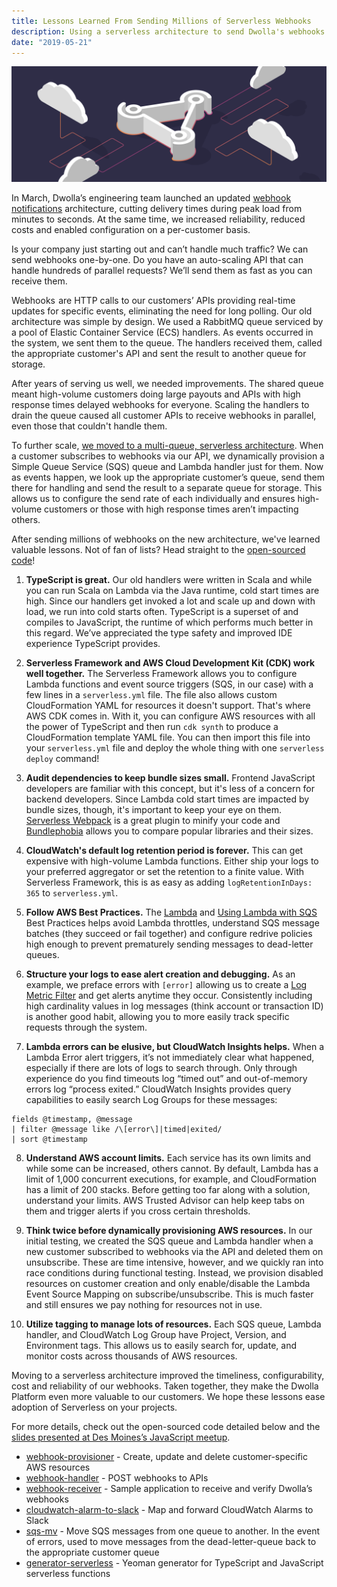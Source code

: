 ```yaml
---
title: Lessons Learned From Sending Millions of Serverless Webhooks
description: Using a serverless architecture to send Dwolla's webhooks faster and at a lower cost.
date: "2019-05-21"
---
```


![Serverless Webhooks](./serverless-webhooks.png)

In March, Dwolla’s engineering team launched an updated [webhook notifications](https://developers.dwolla.com/guides/webhooks/) architecture, cutting delivery times during peak load from minutes to seconds. At the same time, we increased reliability, reduced costs and enabled configuration on a per-customer basis.

Is your company just starting out and can’t handle much traffic? We can send webhooks one-by-one. Do you have an auto-scaling API that can handle hundreds of parallel requests? We’ll send them as fast as you can receive them.

Webhooks  are HTTP calls to our customers’ APIs providing real-time updates for specific events, eliminating the need for long polling. Our old architecture was simple by design. We used a RabbitMQ queue serviced by a pool of Elastic Container Service (ECS) handlers. As events occurred in the system, we sent them to the queue. The handlers received them, called the appropriate customer's API and sent the result to another queue for storage.

After years of serving us well, we needed improvements. The shared queue meant high-volume customers doing large payouts and APIs with high response times delayed webhooks for everyone. Scaling the handlers to drain the queue caused all customer APIs to receive webhooks in parallel, even those that couldn't handle them.

To further scale, [we moved to a multi-queue, serverless architecture](https://discuss.dwolla.com/t/webhook-improvements-a-deeper-dive/5161). When a customer subscribes to webhooks via our API, we dynamically provision a Simple Queue Service (SQS) queue and Lambda handler just for them. Now as events happen, we look up the appropriate customer’s queue, send them there for handling and send the result to a separate queue for storage. This allows us to configure the send rate of each individually and ensures high-volume customers or those with high response times aren’t impacting others.

After sending millions of webhooks on the new architecture, we've learned valuable lessons. Not of fan of lists? Head straight to the [open-sourced code](https://github.com/search?q=topic%3Awebhooks+org%3ADwolla&type=Repositories)!

1. **TypeScript is great.** Our old handlers were written in Scala and while you can run Scala on Lambda via the Java runtime, cold start times are high. Since our handlers get invoked a lot and scale up and down with load, we run into cold starts often. TypeScript is a superset of and compiles to JavaScript, the runtime of which performs much better in this regard. We’ve appreciated the type safety and improved IDE experience TypeScript provides.

2. **Serverless Framework and AWS Cloud Development Kit (CDK) work well together.** The Serverless Framework allows you to configure Lambda functions and event source triggers (SQS, in our case) with a few lines in a `serverless.yml` file. The file also allows custom CloudFormation YAML for resources it doesn't support. That's where AWS CDK comes in. With it, you can configure AWS resources with all the power of TypeScript and then run `cdk synth` to produce a CloudFormation template YAML file. You can then import this file into your `serverless.yml` file and deploy the whole thing with one `serverless deploy` command!

3. **Audit dependencies to keep bundle sizes small.** Frontend JavaScript developers are familiar with this concept, but it's less of a concern for backend developers. Since Lambda cold start times are impacted by bundle sizes, though, it's important to keep your eye on them. [Serverless Webpack](https://github.com/serverless-heaven/serverless-webpack) is a great plugin to minify your code and [Bundlephobia](https://bundlephobia.com/) allows you to compare popular libraries and their sizes.

4. **CloudWatch's default log retention period is forever.** This can get expensive with high-volume Lambda functions. Either ship your logs to your preferred aggregator or set the retention to a finite value. With Serverless Framework, this is as easy as adding `logRetentionInDays: 365` to `serverless.yml`.

5. **Follow AWS Best Practices.** The [Lambda](https://docs.aws.amazon.com/lambda/latest/dg/best-practices.html) and [Using Lambda with SQS](https://docs.aws.amazon.com/lambda/latest/dg/with-sqs.html) Best Practices helps avoid Lambda throttles, understand SQS message batches (they succeed or fail together) and configure redrive policies high enough to prevent prematurely sending messages to dead-letter queues.

6. **Structure your logs to ease alert creation and debugging.** As an example, we preface errors with `[error]` allowing us to create a [Log Metric Filter](https://docs.aws.amazon.com/AmazonCloudWatch/latest/logs/FilterAndPatternSyntax.html) and get alerts anytime they occur. Consistently including high cardinality values in log messages (think account or transaction ID) is another good habit, allowing you to more easily track specific requests through the system.

7. **Lambda errors can be elusive, but CloudWatch Insights helps.** When a Lambda Error alert triggers, it’s not immediately clear what happened, especially if there are lots of logs to search through. Only through experience do you find timeouts log “timed out” and out-of-memory errors log “process exited.” CloudWatch Insights provides query capabilities to easily search Log Groups for these messages:

```
fields @timestamp, @message
| filter @message like /\[error\]|timed|exited/
| sort @timestamp
```

8. **Understand AWS account limits.** Each service has its own limits and while some can be increased, others cannot. By default, Lambda has a limit of 1,000 concurrent executions, for example, and CloudFormation has a limit of 200 stacks. Before getting too far along with a solution, understand your limits. AWS Trusted Advisor can help keep tabs on them and trigger alerts if you cross certain thresholds.

9. **Think twice before dynamically provisioning AWS resources.** In our initial testing, we created the SQS queue and Lambda handler when a new customer subscribed to webhooks via the API and deleted them on unsubscribe. These are time intensive, however, and we quickly ran into race conditions during functional testing. Instead, we provision disabled resources on customer creation and only enable/disable the Lambda Event Source Mapping on subscribe/unsubscribe. This is much faster and still ensures we pay nothing for resources not in use.

10. **Utilize tagging to manage lots of resources.** Each SQS queue, Lambda handler, and CloudWatch Log Group have Project, Version, and Environment tags. This allows us to easily search for, update, and monitor costs across thousands of AWS resources.

Moving to a serverless architecture improved the timeliness, configurability, cost and reliability of our webhooks. Taken together, they make the Dwolla Platform even more valuable to our customers. We hope these lessons ease adoption of Serverless on your projects.

For more details, check out the open-sourced code detailed below and the [slides presented at Des Moines’s JavaScript meetup](https://gitpitch.com/dwolla/webhook-handler#/).

- [webhook-provisioner](https://github.com/Dwolla/webhook-provisioner) - Create, update and delete customer-specific AWS resources
- [webhook-handler](https://github.com/dwolla/webhook-handler) - POST webhooks to APIs
- [webhook-receiver](https://github.com/dwolla/webhook-receiver) - Sample application to receive and verify Dwolla’s webhooks
- [cloudwatch-alarm-to-slack](https://github.com/dwolla/cloudwatch-alarm-to-slack) - Map and forward CloudWatch Alarms to Slack
- [sqs-mv](https://github.com/dwolla/sqs-mv) - Move SQS messages from one queue to another. In the event of errors, used to move messages from the dead-letter-queue back to the appropriate customer queue
- [generator-serverless](https://github.com/therockstorm/generator-serverless) - Yeoman generator for TypeScript and JavaScript serverless functions
